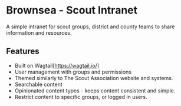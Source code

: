 # Brownsea - Scout Intranet

A simple intranet for scout groups, district and county teams to share information and resources.

## Features

- Built on Wagtail[https://wagtail.io/]
- User management with groups and permissions
- Themed similarly to The Scout Association website and systems.
- Searchable content
- Opinionated content types - keeps content consistent and simple.
- Restrict content to specific groups, or logged in users.